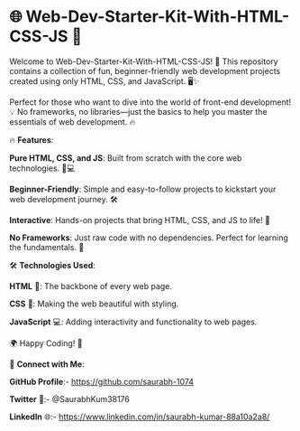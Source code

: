 # 🌐 Web-Dev-Starter-Kit-With-HTML-CSS-JS 🚀

Welcome to Web-Dev-Starter-Kit-With-HTML-CSS-JS! 🎉 This repository contains a collection of fun, beginner-friendly web development projects created using only HTML, CSS, and JavaScript. 🖥️✨

Perfect for those who want to dive into the world of front-end development! 💡 No frameworks, no libraries—just the basics to help you master the essentials of web development. 🔥  

   
🔥 **Features**:    
      
**Pure HTML, CSS, and JS**: Built from scratch with the core web technologies. 🎨💻        
          
**Beginner-Friendly**: Simple and easy-to-follow projects to kickstart your web development journey. 🛠️           
      
**Interactive**: Hands-on projects that bring HTML, CSS, and JS to life! 🚀     
    
**No Frameworks**: Just raw code with no dependencies. Perfect for learning the fundamentals. 📝   
  
🛠️ **Technologies Used**: 
 
**HTML** 📝: The backbone of every web page. 

**CSS** 🎨: Making the web beautiful with styling.

**JavaScript** 💻: Adding interactivity and functionality to web pages.


🌍 Happy Coding! 🚀





🔗 **Connect with Me**:

**GitHub Profile**:- https://github.com/saurabh-1074

**Twitter** 🚀:- @SaurabhKum38176

**LinkedIn** 🌐:- https://www.linkedin.com/in/saurabh-kumar-88a10a2a8/

